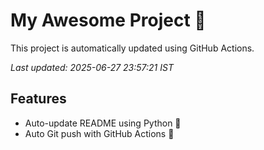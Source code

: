 # My Awesome Project 🚀

This project is automatically updated using GitHub Actions.

_Last updated: 2025-06-27 23:57:21 IST_

## Features
- Auto-update README using Python 🐍
- Auto Git push with GitHub Actions 🤖
